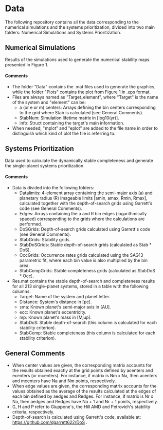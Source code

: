 # Data

The following repository contains all the data corresponding to the numerical simulations and the systems prioritization, divided into two main folders: Numerical Simulations and Systems Prioritization.

## Numerical Simulations

Results of the simulations used to generate the numerical stability maps presented in Figure 1. 

#### Comments
- The folder "Data" contains the .mat files used to generate the graphics, while the folder "Plots" contains the plot from Figure 1 in .eps format.
- Files are always named as "Target_element", where "Target" is the name of the system and "element" can be:  
  - a (or e or m) centers: Arrays defining the bin centers corresponding to the grid where Stab is calculated (see General Comments). 
  - StabNum: Simulation lifetime matrix in [log10(yr)].
  - info: Struct containing the target's main information. 
- When needed, "mplot" and "eplot" are added to the file name in order to distinguish which kind of plot the file is referring to. 

## Systems Prioritization

Data used to calculate the dynamically stable completeness and generate the single-planet systems prioritization. 

#### Comments

- Data is divided into the following folders:
  - Datalimits: 4-element array containing the semi-major axis (a) and planetary radius (R) imageable limits [amin, amax, Rmin, Rmax], calculated together with the depth-of-search grids using Garrett's code (see General Comments). 
  - Edges: Arrays containing the a and R bin edges (logarithmically spaced) corresponding to the grids where the calculations are performed. 
  - DoSGrids: Depth-of-search grids calculated using Garrett's code (see General Comments). 
  - StabGrids: Stability grids. 
  - StabDoSGrids: Stable depth-of-search grids (calculated as Stab * DoS). 
  - OccGrids: Occurrence rates grids calculated using the SAG13 parametric fit, where each bin value is also multiplied by the bin area.  
  - StabCompGrids: Stable completeness grids (calculated as StabDoS * Occ).
- Res.mat contains the stable depth-of-search and completeness results for all 213 single-planet systems, stored in a table with the following columns:
  - Target: Name of the system and planet letter.
  - Distance: System's distance in [pc].
  - sma: Known planet's semi-major axis in [AU].
  - ecc: Known planet's eccentricity.
  - mp: Known planet's mass in [Mjup].
  - StabDoS: Stable depth-of-search (this column is calculated for each stability criterion).
  - StabComp: Stable completeness (this column is calculated for each stability criterion). 
  
## General Comments

- When center values are given, the corresponding matrix accounts for the results obtained exactly at the grid points defined by acenters and ecenters (or mcenters). For instance, if matrix is Nm x Na, then acenters and mcenters have Na and Nm points, respectively.
- When edge values are given, the corresponding matrix accounts for the values obtained as the average of the results calculated at the edges of each bin defined by aedges and Redges. For instance, if matrix is Nr x Na, then aedges and Redges have Na + 1 and Nr + 1 points, respectively.
- G, H and P refer to Giuppone's, the Hill AMD and Petrovich's stability criteria, respectively.
- Depth-of-search is calculated using Garrett's code, available at: https://github.com/dgarrett622/DoS .

